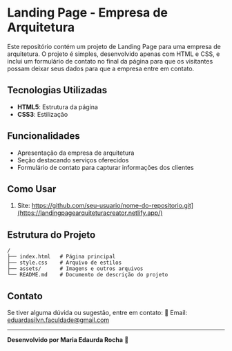 # Landing Page - Empresa de Arquitetura

Este repositório contém um projeto de Landing Page para uma empresa de arquitetura. O projeto é simples, desenvolvido apenas com HTML e CSS, e inclui um formulário de contato no final da página para que os visitantes possam deixar seus dados para que a empresa entre em contato.

## Tecnologias Utilizadas
- **HTML5**: Estrutura da página
- **CSS3**: Estilização

## Funcionalidades
- Apresentação da empresa de arquitetura
- Seção destacando serviços oferecidos
- Formulário de contato para capturar informações dos clientes

## Como Usar
1. Site:
https://github.com/seu-usuario/nome-do-repositorio.git](https://landingpagearquiteturacreator.netlify.app/)


## Estrutura do Projeto
```
/
├── index.html   # Página principal
├── style.css    # Arquivo de estilos
├── assets/      # Imagens e outros arquivos
└── README.md    # Documento de descrição do projeto
```

## Contato
Se tiver alguma dúvida ou sugestão, entre em contato:
📩 Email: eduardasilvn.faculdade@gmail.com

---
**Desenvolvido por Maria Edaurda Rocha** 🚀


